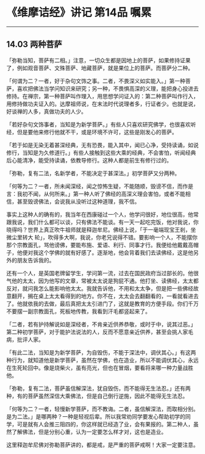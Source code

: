# 《维摩诘经》讲记 第14品 嘱累

------

## 14.03 两种菩萨

「弥勒当知，菩萨有二相。」注意，一切众生都是因地上的菩萨，如果修持证果了，例如观音菩萨、文殊菩萨、地藏菩萨，就是果位上的菩萨。而菩萨分二种。

「何谓为二？一者，好于杂句文饰之事。二者，不畏深义如实能入。」第一种菩萨，喜欢把佛法当学问知识来研究；另一种，不畏惧高深的义理，能把身心投进去修持。在禅宗，第一种菩萨叫作理入，用思想学问证入的：第二种菩萨叫作行入，用修持做功夫证入的。达摩祖师说，在末法时代说理者多，行证者少。也就是说，好谈禅的人多，真做功夫的人少。

「若好杂句文饰事者，当知是为新学菩萨。」有些人只喜欢研究佛学，也很喜欢听经，但是要他来修行他就不干，或是环境不许可，这些是刚发心的菩萨。

「若于如是无染无着甚深经典，无有恐畏，能入其中，闻已心净，受持读诵，如说修行，当知是为久修道行。」有些人接触到这些大乘的经典，不会害怕，听闻经典后心能清净，能受持读诵，依教导修行。这种人都是前生有修行过的。

「弥勒，复有二法，名新学者，不能决定于甚深法。」初学菩萨又分两种。

「何等为二？一者，所未闻深经，闻之惊怖生疑，不能随顺，毁谤不信，而作是言：我初不闻，从何所来。」第一种人听了佛经的高深义理会害怕，或者不能相信，甚至毁谤佛法，会说我从没听过这种道理，我不信。

事实上这种人的确有的，我当年在西康碰过一个人，他学问很好，地位很高，他常跟我说，我们什么都可以谈，只有佛法不能谈。有一天一起吃完饭，他对我说，你晓得吗？世界上真正吹牛祖师就是释迦牟尼。佛经上说，「于一毫端现宝王剎，坐微尘里转大 轮」，吹得多大啊，我说，你老兄说得不错。要影响一个人，不能摆你那个宗教面孔，骂他谤佛，要能布施、爱语、利行、同事才行。我便给他戴戴高帽子，他便对我这个学佛的就有好感了。逐渐地，他会背着我们去读佛经，这是他另外的朋友告诉我的。

还有一个人，是英国老牌留学生，学问第一流，过去在国民政府当过部长的。他很气他的太太，因为他写的文章，常被太太说是狗屁不通。他打坐、读佛经，太太都反对，就问我怎么能影响他太太。我就告诉他，不用和太太争，但是把一些佛经故意翻开，搁在桌上太太看得到的地方。你不在，太太会去翻翻看的，一看就看进去了。他就依我的去做，最后真把太太引进门了，这就是教育的方便手段。你们千万不要摆一副宗教面孔，死板地传教，我看到汗毛都竖起来了。

「二者，若有护持解说如是深经者，不肯亲近供养恭敬，或时于中，说其过恶。」第二种初学菩萨，对于能护法说法的人，反而不愿意亲近供养，甚至会挑人家毛病，批评人家。

「有此二法，当知是为新学菩萨，为自毁伤，不能于深法中，调伏其心。」有这两种行为，就知道他是新学菩萨，虽然在学佛，也在造业，所以不能调伏其心，永远在生死轮回中。像是烧柴火，虽有亮光，但也在冒烟，要看将来哪一种力量战胜他。

「弥勒，复有二法，菩萨虽信解深法，犹自毁伤，而不能得无生法忍。」还有两种，有的菩萨虽然深信大乘佛法，但是自己倒行逆施，因此不能得无生法忍。

「何等为二？一者，轻慢新学菩萨，而不教诲。二者，虽信解深法，而取相分别。是为二法。」是哪两种？一种是轻视后辈。所以我常劝同学要发心帮助初学的同学，可是就有人会推三阻四的，你这样就已经造了业，会有果报的。第二种人，虽然了解佛法，但是分别心重，认为一定要怎么样才对，这也是造业。

这里释迦牟尼佛对弥勒菩萨讲的，都是戒，是严重的菩萨戒啊！大家一定要注意。

